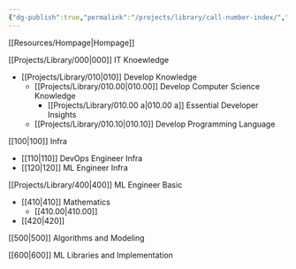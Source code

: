 ```yaml
---
{"dg-publish":true,"permalink":"/projects/library/call-number-index/","noteIcon":"0","created":"2023-12-28T18:54:11.332+09:00","updated":"2024-01-05T00:25:47.636+09:00"}
---
```



[[Resources/Hompage\|Hompage]]

[[Projects/Library/000\|000]] IT Knoewledge
- [[Projects/Library/010\|010]] Develop Knowledge
	- [[Projects/Library/010.00\|010.00]] Develop Computer Science Knowledge
		- [[Projects/Library/010.00 a\|010.00 a]] Essential Developer Insights
	- [[Projects/Library/010.10\|010.10]] Develop Programming Language
	

[[100\|100]] Infra
- [[110\|110]] DevOps Engineer Infra
- [[120\|120]] ML Engineer Infra



[[Projects/Library/400\|400]] ML Engineer Basic
- [[410\|410]] Mathematics
	- [[410.00\|410.00]]
- [[420\|420]]

[[500\|500]] Algorithms and Modeling 

[[600\|600]] ML Libraries and Implementation